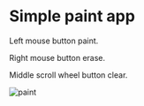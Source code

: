 # Simple paint app

Left mouse button paint.

Right mouse button erase.

Middle scroll wheel button clear.

![paint](https://github.com/IF-RACING/Paint-Application/assets/99550596/48e47285-b5c6-4580-872b-39e9b994582c)


